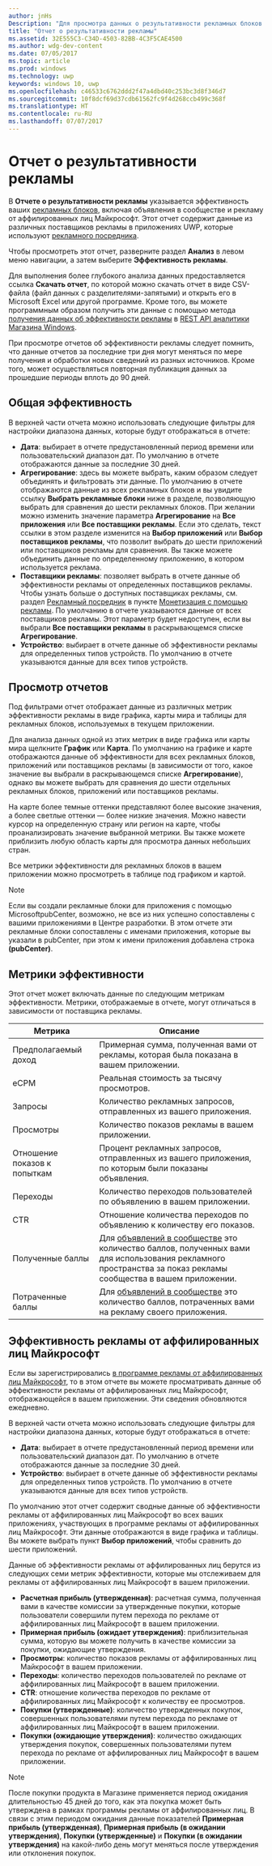 ```yaml
---
author: jnHs
Description: "Для просмотра данных о результативности рекламных блоков в ваших приложениях воспользуйтесь отчетами о результативности рекламы на уровне приложения и учетной записи на панели мониторинга в Центре разработки для Windows."
title: "Отчет о результативности рекламы"
ms.assetid: 32E555C3-C34D-4503-82BB-4C3F5CAE4500
ms.author: wdg-dev-content
ms.date: 07/05/2017
ms.topic: article
ms.prod: windows
ms.technology: uwp
keywords: windows 10, uwp
ms.openlocfilehash: c46533c6762ddd2f47a4dbd40c253bc3d8f346d7
ms.sourcegitcommit: 10f8dcf69d37cdb61562fc9f4d268ccb499c368f
ms.translationtype: HT
ms.contentlocale: ru-RU
ms.lasthandoff: 07/07/2017
---
```

# <a name="advertising-performance-report"></a>Отчет о результативности рекламы


В **Отчете о результативности рекламы** указывается эффективность ваших [рекламных блоков](monetize-with-ads.md#available-ad-units), включая объявления в сообществе и рекламу от аффилированных лиц Майкрософт. Этот отчет содержит данные из различных поставщиков рекламы в приложениях UWP, которые используют [рекламного посредника](monetize-with-ads.md#mediation). 

Чтобы просмотреть этот отчет, разверните раздел **Анализ** в левом меню навигации, а затем выберите **Эффективность рекламы**. 

Для выполнения более глубокого анализа данных предоставляется ссылка **Скачать отчет**, по которой можно скачать отчет в виде CSV-файла (файл данных с разделителями-запятыми) и открыть его в Microsoft Excel или другой программе. Кроме того, вы можете программным образом получить эти данные с помощью метода [получения данных об эффективности рекламы](../monetize/get-ad-performance-data.md) в [REST API аналитики Магазина Windows](../monetize/access-analytics-data-using-windows-store-services.md).

При просмотре отчетов об эффективности рекламы следует помнить, что данные отчетов за последние три дня могут меняться по мере получения и обработки новых сведений из разных источников. Кроме того, может осуществляться повторная публикация данных за прошедшие периоды вплоть до 90 дней.


## <a name="overall-performance"></a>Общая эффективность

В верхней части отчета можно использовать следующие фильтры для настройки диапазона данных, которые будут отображаться в отчете:

* **Дата**: выбирает в отчете предустановленный период времени или пользовательский диапазон дат. По умолчанию в отчете отображаются данные за последние 30 дней.
* **Агрегирование**: здесь вы можете выбрать, каким образом следует объединять и фильтровать эти данные. По умолчанию в отчете отображаются данные из всех рекламных блоков и вы увидите ссылку **Выбрать рекламные блоки** ниже в разделе, позволяющую выбрать для сравнения до шести рекламных блоков. При желании можно изменить значение параметра **Агрегирование** на **Все приложения** или **Все поставщики рекламы**. Если это сделать, текст ссылки в этом разделе изменится на **Выбор приложений** или **Выбор поставщиков рекламы**, что позволит выбрать до шести приложений или поставщиков рекламы для сравнения. Вы также можете объединить данные по определенному приложению, в котором используется реклама.
* **Поставщики рекламы**: позволяет выбрать в отчете данные об эффективности рекламы от определенных поставщиков рекламы. Чтобы узнать больше о доступных поставщиках рекламы, см. раздел [Рекламный посредник](monetize-with-ads.md#mediation) в пункте [Монетизация с помощью рекламы](monetize-with-ads.md). По умолчанию в отчете указываются данные от всех поставщиков рекламы. Этот параметр будет недоступен, если вы выбрали **Все поставщики рекламы** в раскрывающемся списке **Агрегирование**.
* **Устройство**: выбирает в отчете данные об эффективности рекламы для определенных типов устройств. По умолчанию в отчете указываются данные для всех типов устройств.


## <a name="report-views"></a>Просмотр отчетов

Под фильтрами отчет отображает данные из различных метрик эффективности рекламы в виде графика, карты мира и таблицы для рекламных блоков, используемых в текущем приложении.

Для анализа данных одной из этих метрик в виде графика или карты мира щелкните **График** или **Карта**. По умолчанию на графике и карте отображаются данные об эффективности для всех рекламных блоков, приложений или поставщиков рекламы (в зависимости от того, какое значение вы выбрали в раскрывающемся списке **Агрегирование**), однако вы можете выбрать для сравнения до шести отдельных рекламных блоков, приложений или поставщиков рекламы.

На карте более темные оттенки представляют более высокие значения, а более светлые оттенки — более низкие значения. Можно навести курсор на определенную страну или регион на карте, чтобы проанализировать значение выбранной метрики. Вы также можете приблизить любую область карты для просмотра данных небольших стран.

Все метрики эффективности для рекламных блоков в вашем приложении можно просмотреть в таблице под графиком и картой.

> [!NOTE]
> Если вы создали рекламные блоки для приложения с помощью MicrosoftpubCenter, возможно, не все из них успешно сопоставлены с вашими приложениями в Центре разработки. В этом отчете эти рекламные блоки сопоставлены с именами приложения, которые вы указали в pubCenter, при этом к имени приложения добавлена строка **(pubCenter)**.


## <a name="performance-metrics"></a>Метрики эффективности

Этот отчет может включать данные по следующим метрикам эффективности. Метрики, отображаемые в отчете, могут отличаться в зависимости от поставщика рекламы.

|  Метрика  |  Описание  |
|----------|---------------|
| Предполагаемый доход  |  Примерная сумма, полученная вами от рекламы, которая была показана в вашем приложении. |
| eCPM  |  Реальная стоимость за тысячу просмотров. |
| Запросы  | Количество рекламных запросов, отправленных из вашего приложения.  |
| Просмотры  | Количество показов рекламы в вашем приложении.  |
| Отношение показов к попыткам  | Процент рекламных запросов, отправленных из вашего приложения, по которым были показаны объявления.  |
| Переходы  |  Количество переходов пользователей по объявлению в вашем приложении. |
| CTR  |  Отношение количества переходов по объявлению к количеству его показов. |
| Полученные баллы  | Для [объявлений в сообществе](https://docs.microsoft.com/windows/uwp/publish/about-community-ads) это количество баллов, полученных вами для использования рекламного пространства за показ рекламы сообщества в вашем приложении.  |
| Потраченные баллы  | Для [объявлений в сообществе](https://docs.microsoft.com/windows/uwp/publish/about-community-ads) это количество баллов, потраченных вами на рекламу своего приложения.  |


## <a name="affiliates-performance"></a>Эффективность рекламы от аффилированных лиц Майкрософт

Если вы зарегистрировались [в программе рекламы от аффилированных лиц Майкрософт](about-affiliate-ads.md), то в этом отчете вы можете просматривать данные об эффективности рекламы от аффилированных лиц Майкрософт, отображающейся в вашем приложении. Эти сведения обновляются ежедневно. 


В верхней части отчета можно использовать следующие фильтры для настройки диапазона данных, которые будут отображаться в отчете:
- **Дата**: выбирает в отчете предустановленный период времени или пользовательский диапазон дат. По умолчанию в отчете отображаются данные за последние 30 дней.
- **Устройство**: выбирает в отчете данные об эффективности рекламы для определенных типов устройств. По умолчанию в отчете указываются данные для всех типов устройств.

По умолчанию этот отчет содержит сводные данные об эффективности рекламы от аффилированных лиц Майкрософт во всех ваших приложениях, участвующих в программе рекламы от аффилированных лиц Майкрософт. Эти данные отображаются в виде графика и таблицы. Вы можете выбрать пункт **Выбор приложений**, чтобы сравнить до шести приложений.

Данные об эффективности рекламы от аффилированных лиц берутся из следующих семи метрик эффективности, которые мы отслеживаем для рекламы от аффилированных лиц Майкрософт в вашем приложении.

-   **Расчетная прибыль (утвержденная)**: расчетная сумма, полученная вами в качестве комиссии за утвержденные покупки, которые пользователи совершили путем перехода по рекламе от аффилированных лиц Майкрософт в вашем приложении.
-   **Примерная прибыль (ожидает утверждения)**: приблизительная сумма, которую вы можете получить в качестве комиссии за покупки, ожидающие утверждения.
-   **Просмотры**: количество показов рекламы от аффилированных лиц Майкрософт в вашем приложении.
-   **Переходы**: количество переходов пользователей по рекламе от аффилированных лиц Майкрософт в вашем приложении.
-   **CTR**: отношение количества переходов по рекламе от аффилированных лиц Майкрософт к количеству ее просмотров.
-   **Покупки (утвержденные)**: количество утвержденных покупок, совершенных пользователями путем перехода по рекламе от аффилированных лиц Майкрософт в вашем приложении.
-   **Покупки (ожидающие утверждения)**: количество ожидающих утверждения покупок, совершенных пользователями путем перехода по рекламе от аффилированных лиц Майкрософт в вашем приложении.

> [!NOTE]
> После покупки продукта в Магазине применяется период ожидания длительностью 45 дней до того, как эта покупка может быть утверждена в рамках программы рекламы от аффилированных лиц. В связи с этим периодом ожидания данные показателей **Примерная прибыль (утвержденная)**, **Примерная прибыль (в ожидании утверждения)**, **Покупки (утвержденные)** и **Покупки (в ожидании утверждения)** на какой-либо день могут меняться после утверждения или отклонения покупок.


 
